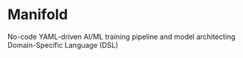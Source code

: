 # Manifold
No-code YAML-driven AI/ML training pipeline and model architecting Domain-Specific Language (DSL)
